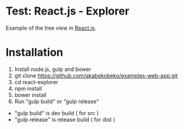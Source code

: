 # Test: React.js - Explorer

Example of the tree view in [React.js](http://facebook.github.io/react/ "React.js").

# Installation

1. Install node.js, gulp and bower
1. git clone https://github.com/akabekobeko/examples-web-app.git
1. cd react-explorer
1. npm install
1. bower install
1. Run "gulp build" or "gulp release"
 * "gulp build" is dev build ( for src )
 * "gulp release" is release build ( for dist )
